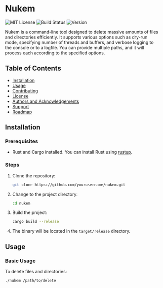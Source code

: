 # Nukem

![MIT License](https://img.shields.io/badge/license-MIT-blue.svg)
![Build Status](https://img.shields.io/github/actions/workflow/status/redleg101abn/utility/CI.yml?branch=main)
![Version](https://img.shields.io/badge/version-0.26.0--alpha-blue)

Nukem is a command-line tool designed to delete massive amounts of files and directories efficiently. It supports various options such as dry-run mode, specifying number of threads and buffers, and verbose logging to the console or to a logfile. You can provide multiple paths, and it will process each according to the specified options.

## Table of Contents
- [Installation](#installation)
- [Usage](#usage)
- [Contributing](#contributing)
- [License](#license)
- [Authors and Acknowledgements](#authors-and-acknowledgements)
- [Support](#support)
- [Roadmap](#roadmap)

## Installation

### Prerequisites
- Rust and Cargo installed. You can install Rust using [rustup](https://rustup.rs/).

### Steps
1. Clone the repository:
    ```sh
    git clone https://github.com/yourusername/nukem.git
    ```
2. Change to the project directory:
    ```sh
    cd nukem
    ```
3. Build the project:
    ```sh
    cargo build --release
    ```
4. The binary will be located in the `target/release` directory.

## Usage

### Basic Usage
To delete files and directories:
```sh
./nukem /path/to/delete
